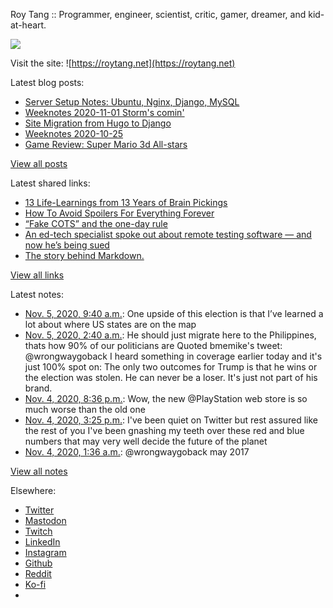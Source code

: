 Roy Tang :: Programmer, engineer, scientist, critic, gamer, dreamer, and kid-at-heart.

![](https://roytang.net/static/img/profile.jpg)

Visit the site: ![https://roytang.net](https://roytang.net)

Latest blog posts:

- [Server Setup Notes: Ubuntu, Nginx, Django, MySQL](https://roytang.net/2020/11/server-setup-notes/)
- [Weeknotes 2020-11-01 Storm&#x27;s comin&#x27;](https://roytang.net/2020/11/weeknotes-2020-11-01/)
- [Site Migration from Hugo to Django](https://roytang.net/2020/10/site-migration-to-django/)
- [Weeknotes 2020-10-25](https://roytang.net/2020/10/weeknotes-2020-10-25/)
- [Game Review: Super Mario 3d All-stars](https://roytang.net/2020/10/mario-3d-all-stars/)

[View all posts](https://roytang.net/blog)

Latest shared links:

- [13 Life-Learnings from 13 Years of Brain Pickings](https://roytang.net/2020/11/13-life-learnings-from-13-years-of-brain-pickings/)
- [How To Avoid Spoilers For Everything Forever](https://roytang.net/2020/11/how-to-avoid-spoilers-for-everything-forever/)
- [“Fake COTS” and the one-day rule](https://roytang.net/2020/10/fake-cots-and-the-one-day-rule/)
- [An ed-tech specialist spoke out about remote testing software — and now he’s being sued](https://roytang.net/2020/10/an-ed-tech-specialist-spoke-out-about-remote-testing-software-and-now-hes-being-sued/)
- [The story behind Markdown.](https://roytang.net/2020/10/the-story-behind-markdown/)

[View all links](https://roytang.net/links)

Latest notes:

- [Nov. 5, 2020, 9:40 a.m.](https://roytang.net/2020/11/1324406196514729984/): One upside of this election is that I’ve learned a lot about where US states are on the map
- [Nov. 5, 2020, 2:40 a.m.](https://roytang.net/2020/11/1324179840522596353/): He should just migrate here to the Philippines, thats how 90% of our politicians are Quoted bmemike&#x27;s tweet: @wrongwaygoback I heard something in coverage earlier today and it&#x27;s just 100% spot on: The only two outcomes for Trump is that he wins or the election was stolen. He can never be a loser. It&#x27;s just not part of his brand.
- [Nov. 4, 2020, 8:36 p.m.](https://roytang.net/2020/11/1324088239699816448/): Wow, the new @PlayStation web store is so much worse than the old one
- [Nov. 4, 2020, 3:25 p.m.](https://roytang.net/2020/11/1324009839777861632/): I&#x27;ve been quiet on Twitter but rest assured like the rest of you I&#x27;ve been gnashing my teeth over these red and blue numbers that may very well decide the future of the planet
- [Nov. 4, 2020, 1:36 a.m.](https://roytang.net/2020/11/1323801262966534145/): @wrongwaygoback may 2017

[View all notes](https://roytang.net/notes)

Elsewhere:

- [Twitter](https://twitter.com/roytang)
- [Mastodon](https://mastodon.technology/@roytang)
- [Twitch](https://twitch.tv/twitchyroy)
- [LinkedIn](https://www.linkedin.com/in/roytang)
- [Instagram](https://instagram.com/roytang0400)
- [Github](https://github.com/roytang)
- [Reddit](https://reddit.com/u/hungryroy)
- [Ko-fi](https://ko-fi.com/roytang)
- [](mailto:hello@roytang.net)